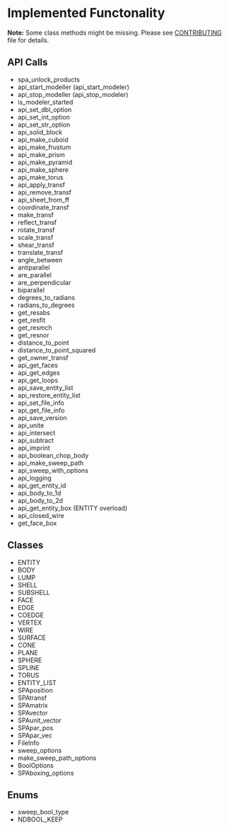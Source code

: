 # Implemented Functonality

**Note:** Some class methods might be missing. Please see [CONTRIBUTING](CONTRIBUTING.md) file for details.

## API Calls

* spa_unlock_products
* api_start_modeller (api_start_modeler)
* api_stop_modeller (api_stop_modeler)
* is_modeler_started
* api_set_dbl_option
* api_set_int_option
* api_set_str_option
* api_solid_block
* api_make_cuboid
* api_make_frustum
* api_make_prism
* api_make_pyramid
* api_make_sphere
* api_make_torus
* api_apply_transf
* api_remove_transf
* api_sheet_from_ff
* coordinate_transf
* make_transf
* reflect_transf
* rotate_transf
* scale_transf
* shear_transf
* translate_transf
* angle_between
* antiparallel
* are_parallel
* are_perpendicular
* biparallel
* degrees_to_radians
* radians_to_degrees
* get_resabs
* get_resfit
* get_resmch
* get_resnor
* distance_to_point
* distance_to_point_squared
* get_owner_transf
* api_get_faces
* api_get_edges
* api_get_loops
* api_save_entity_list
* api_restore_entity_list
* api_set_file_info
* api_get_file_info
* api_save_version
* api_unite
* api_intersect
* api_subtract
* api_imprint
* api_boolean_chop_body
* api_make_sweep_path
* api_sweep_with_options
* api_logging
* api_get_entity_id
* api_body_to_1d
* api_body_to_2d
* api_get_entity_box (ENTITY overload)
* api_closed_wire
* get_face_box

## Classes

* ENTITY
* BODY
* LUMP
* SHELL
* SUBSHELL
* FACE
* EDGE
* COEDGE
* VERTEX
* WIRE
* SURFACE
* CONE
* PLANE
* SPHERE
* SPLINE
* TORUS
* ENTITY_LIST
* SPAposition
* SPAtransf
* SPAmatrix
* SPAvector
* SPAunit_vector
* SPApar_pos
* SPApar_vec
* FileInfo
* sweep_options
* make_sweep_path_options
* BoolOptions
* SPAboxing_options

## Enums

* sweep_bool_type
* NDBOOL_KEEP

